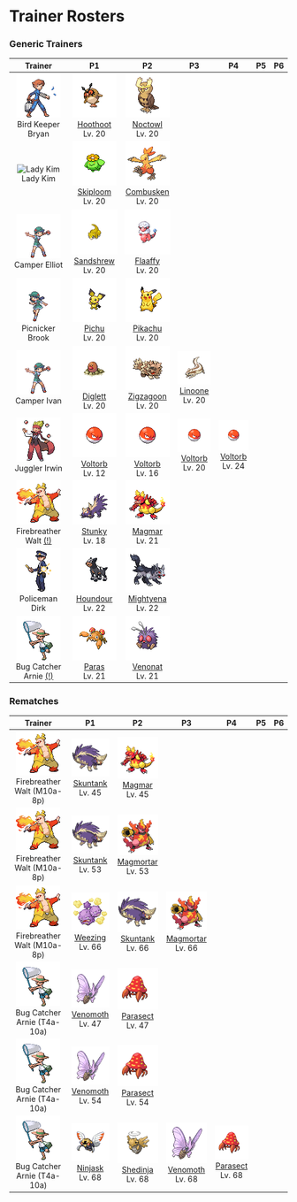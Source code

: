 # Trainer Rosters

### Generic Trainers

| Trainer | P1 | P2 | P3 | P4 | P5 | P6 |
|:-------:|:--:|:--:|:--:|:--:|:--:|:--:|
| ![Bird Keeper Bryan](../../assets/trainers/bird_keeper.png "Bird Keeper Bryan")<br>Bird Keeper Bryan | ![Hoothoot](../../assets/sprites/hoothoot/front.gif "Hoothoot")<br>[Hoothoot](../../pokemon/hoothoot.md/)<br>Lv. 20 | ![Noctowl](../../assets/sprites/noctowl/front.gif "Noctowl")<br>[Noctowl](../../pokemon/noctowl.md/)<br>Lv. 20 |
| ![Lady Kim](../../assets/important_trainers/lady_kim.png "Lady Kim")<br>Lady Kim | ![Skiploom](../../assets/sprites/skiploom/front.gif "Skiploom")<br>[Skiploom](../../pokemon/skiploom.md/)<br>Lv. 20 | ![Combusken](../../assets/sprites/combusken/front.gif "Combusken")<br>[Combusken](../../pokemon/combusken.md/)<br>Lv. 20 |
| ![Camper Elliot](../../assets/trainers/camper.png "Camper Elliot")<br>Camper Elliot | ![Sandshrew](../../assets/sprites/sandshrew/front.gif "Sandshrew")<br>[Sandshrew](../../pokemon/sandshrew.md/)<br>Lv. 20 | ![Flaaffy](../../assets/sprites/flaaffy/front.gif "Flaaffy")<br>[Flaaffy](../../pokemon/flaaffy.md/)<br>Lv. 20 |
| ![Picnicker Brook](../../assets/trainers/picnicker.png "Picnicker Brook")<br>Picnicker Brook | ![Pichu](../../assets/sprites/pichu/front.gif "Pichu")<br>[Pichu](../../pokemon/pichu.md/)<br>Lv. 20 | ![Pikachu](../../assets/sprites/pikachu/front.gif "Pikachu")<br>[Pikachu](../../pokemon/pikachu.md/)<br>Lv. 20 |
| ![Camper Ivan](../../assets/trainers/camper.png "Camper Ivan")<br>Camper Ivan | ![Diglett](../../assets/sprites/diglett/front.gif "Diglett")<br>[Diglett](../../pokemon/diglett.md/)<br>Lv. 20 | ![Zigzagoon](../../assets/sprites/zigzagoon/front.gif "Zigzagoon")<br>[Zigzagoon](../../pokemon/zigzagoon.md/)<br>Lv. 20 | ![Linoone](../../assets/sprites/linoone/front.gif "Linoone")<br>[Linoone](../../pokemon/linoone.md/)<br>Lv. 20 |
| ![Juggler Irwin](../../assets/trainers/juggler.png "Juggler Irwin")<br>Juggler Irwin | ![Voltorb](../../assets/sprites/voltorb/front.gif "Voltorb")<br>[Voltorb](../../pokemon/voltorb.md/)<br>Lv. 12 | ![Voltorb](../../assets/sprites/voltorb/front.gif "Voltorb")<br>[Voltorb](../../pokemon/voltorb.md/)<br>Lv. 16 | ![Voltorb](../../assets/sprites/voltorb/front.gif "Voltorb")<br>[Voltorb](../../pokemon/voltorb.md/)<br>Lv. 20 | ![Voltorb](../../assets/sprites/voltorb/front.gif "Voltorb")<br>[Voltorb](../../pokemon/voltorb.md/)<br>Lv. 24 |
| ![Firebreather Walt (!)](../../assets/trainers/firebreather.png "Firebreather Walt (!)")<br>Firebreather Walt [(!)](#rematches) | ![Stunky](../../assets/sprites/stunky/front.gif "Stunky")<br>[Stunky](../../pokemon/stunky.md/)<br>Lv. 18 | ![Magmar](../../assets/sprites/magmar/front.gif "Magmar")<br>[Magmar](../../pokemon/magmar.md/)<br>Lv. 21 |
| ![Policeman Dirk](../../assets/trainers/policeman.png "Policeman Dirk")<br>Policeman Dirk | ![Houndour](../../assets/sprites/houndour/front.gif "Houndour")<br>[Houndour](../../pokemon/houndour.md/)<br>Lv. 22 | ![Mightyena](../../assets/sprites/mightyena/front.gif "Mightyena")<br>[Mightyena](../../pokemon/mightyena.md/)<br>Lv. 22 |
| ![Bug Catcher Arnie (!)](../../assets/trainers/bug_catcher.png "Bug Catcher Arnie (!)")<br>Bug Catcher Arnie [(!)](#rematches) | ![Paras](../../assets/sprites/paras/front.gif "Paras")<br>[Paras](../../pokemon/paras.md/)<br>Lv. 21 | ![Venonat](../../assets/sprites/venonat/front.gif "Venonat")<br>[Venonat](../../pokemon/venonat.md/)<br>Lv. 21 |


### Rematches

| Trainer | P1 | P2 | P3 | P4 | P5 | P6 |
|:-------:|:--:|:--:|:--:|:--:|:--:|:--:|
| ![Firebreather Walt (M10a-8p)](../../assets/trainers/firebreather.png "Firebreather Walt (M10a-8p)")<br>Firebreather Walt (M10a-8p) | ![Skuntank](../../assets/sprites/skuntank/front.gif "Skuntank")<br>[Skuntank](../../pokemon/skuntank.md/)<br>Lv. 45 | ![Magmar](../../assets/sprites/magmar/front.gif "Magmar")<br>[Magmar](../../pokemon/magmar.md/)<br>Lv. 45 |
| ![Firebreather Walt (M10a-8p)](../../assets/trainers/firebreather.png "Firebreather Walt (M10a-8p)")<br>Firebreather Walt (M10a-8p) | ![Skuntank](../../assets/sprites/skuntank/front.gif "Skuntank")<br>[Skuntank](../../pokemon/skuntank.md/)<br>Lv. 53 | ![Magmortar](../../assets/sprites/magmortar/front.gif "Magmortar")<br>[Magmortar](../../pokemon/magmortar.md/)<br>Lv. 53 |
| ![Firebreather Walt (M10a-8p)](../../assets/trainers/firebreather.png "Firebreather Walt (M10a-8p)")<br>Firebreather Walt (M10a-8p) | ![Weezing](../../assets/sprites/weezing/front.gif "Weezing")<br>[Weezing](../../pokemon/weezing.md/)<br>Lv. 66 | ![Skuntank](../../assets/sprites/skuntank/front.gif "Skuntank")<br>[Skuntank](../../pokemon/skuntank.md/)<br>Lv. 66 | ![Magmortar](../../assets/sprites/magmortar/front.gif "Magmortar")<br>[Magmortar](../../pokemon/magmortar.md/)<br>Lv. 66 |
| ![Bug Catcher Arnie (T4a-10a)](../../assets/trainers/bug_catcher.png "Bug Catcher Arnie (T4a-10a)")<br>Bug Catcher Arnie (T4a-10a) | ![Venomoth](../../assets/sprites/venomoth/front.gif "Venomoth")<br>[Venomoth](../../pokemon/venomoth.md/)<br>Lv. 47 | ![Parasect](../../assets/sprites/parasect/front.gif "Parasect")<br>[Parasect](../../pokemon/parasect.md/)<br>Lv. 47 |
| ![Bug Catcher Arnie (T4a-10a)](../../assets/trainers/bug_catcher.png "Bug Catcher Arnie (T4a-10a)")<br>Bug Catcher Arnie (T4a-10a) | ![Venomoth](../../assets/sprites/venomoth/front.gif "Venomoth")<br>[Venomoth](../../pokemon/venomoth.md/)<br>Lv. 54 | ![Parasect](../../assets/sprites/parasect/front.gif "Parasect")<br>[Parasect](../../pokemon/parasect.md/)<br>Lv. 54 |
| ![Bug Catcher Arnie (T4a-10a)](../../assets/trainers/bug_catcher.png "Bug Catcher Arnie (T4a-10a)")<br>Bug Catcher Arnie (T4a-10a) | ![Ninjask](../../assets/sprites/ninjask/front.gif "Ninjask")<br>[Ninjask](../../pokemon/ninjask.md/)<br>Lv. 68 | ![Shedinja](../../assets/sprites/shedinja/front.gif "Shedinja")<br>[Shedinja](../../pokemon/shedinja.md/)<br>Lv. 68 | ![Venomoth](../../assets/sprites/venomoth/front.gif "Venomoth")<br>[Venomoth](../../pokemon/venomoth.md/)<br>Lv. 68 | ![Parasect](../../assets/sprites/parasect/front.gif "Parasect")<br>[Parasect](../../pokemon/parasect.md/)<br>Lv. 68 |

